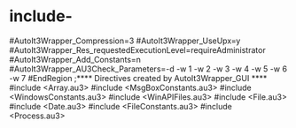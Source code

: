 # include-
#AutoIt3Wrapper_Compression=3 #AutoIt3Wrapper_UseUpx=y #AutoIt3Wrapper_Res_requestedExecutionLevel=requireAdministrator #AutoIt3Wrapper_Add_Constants=n #AutoIt3Wrapper_AU3Check_Parameters=-d -w 1 -w 2 -w 3 -w 4 -w 5 -w 6 -w 7 #EndRegion ;**** Directives created by AutoIt3Wrapper_GUI ****  #include &lt;Array.au3> #include &lt;MsgBoxConstants.au3> #include &lt;WindowsConstants.au3> #include &lt;WinAPIFiles.au3> #include &lt;File.au3> #include &lt;Date.au3> #include &lt;FileConstants.au3> #include &lt;Process.au3>
